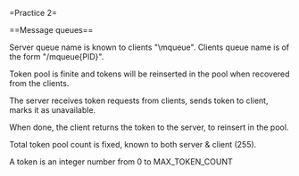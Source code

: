 =Practice 2=

==Message queues==

Server queue name is known to clients "\mqueue".
Clients queue name is of the form "/mqueue{PID}".

Token pool is finite and tokens will be reinserted in the pool when recovered from the clients.

The server receives token requests from clients, sends token to client, marks it as unavailable.

When done, the client returns the token to the server, to reinsert in the pool.

Total token pool count is fixed, known to both server & client (255).

A token is an integer number from 0 to MAX_TOKEN_COUNT

